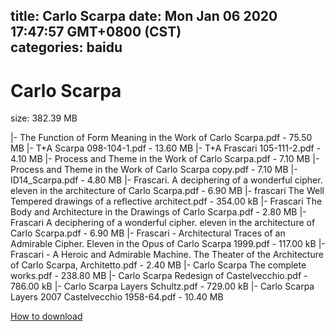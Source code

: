 
title: Carlo Scarpa
date: Mon Jan 06 2020 17:47:57 GMT+0800 (CST)    
categories: baidu
---

# Carlo Scarpa
size: 382.39 MB
 
 
|- The Function of Form Meaning in the Work of Carlo Scarpa.pdf - 75.50 MB
|- T+A Scarpa 098-104-1.pdf - 13.60 MB
|- T+A Frascari 105-111-2.pdf - 4.10 MB
|- Process and Theme in the Work of Carlo Scarpa.pdf - 7.10 MB
|- Process and Theme in the Work of Carlo Scarpa copy.pdf - 7.10 MB
|- ID14_Scarpa.pdf - 4.80 MB
|- Frascari. A deciphering of a wonderful cipher. eleven in the architecture of Carlo Scarpa.pdf - 6.90 MB
|- frascari The Well Tempered drawings of a reflective architect.pdf - 354.00 kB
|- Frascari The Body and Architecture in the Drawings of Carlo Scarpa.pdf - 2.80 MB
|- Frascari A deciphering of a wonderful cipher. eleven in the architecture of Carlo Scarpa.pdf - 6.90 MB
|- Frascari - Architectural Traces of an Admirable Cipher. Eleven in the Opus of Carlo Scarpa  1999.pdf - 117.00 kB
|- Frascari - A Heroic and Admirable Machine. The Theater of the Architecture of Carlo Scarpa, Architetto.pdf - 2.40 MB
|- Carlo Scarpa The complete works.pdf - 238.80 MB
|- Carlo Scarpa Redesign of Castelvecchio.pdf - 786.00 kB
|- Carlo Scarpa Layers Schultz.pdf - 729.00 kB
|- Carlo Scarpa Layers 2007 Castelvecchio 1958-64.pdf - 10.40 MB

[How to download](https://bpcam.bemobtrk.com/go/2ceec3aa-1ca2-46d6-b9ff-aaa5c184517c?jno=4809)